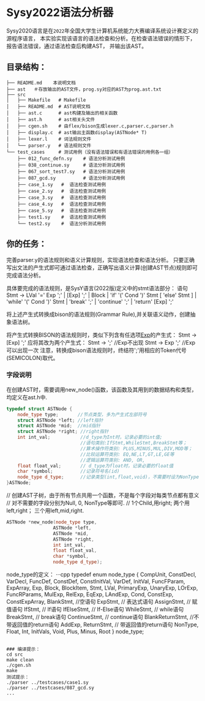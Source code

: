 # Sysy2022语法分析器

Sysy2020语言是在`2022`年全国大学生计算机系统能力大赛编译系统设计赛定义的源程序语言，
本实验实现该语言的语法检查和分析。在检查语法错误的情形下，报告语法错误，通过语法检查后构建AST，
并输出该AST。

## 目录结构：
```
├── README.md    本说明文档
├── ast   ＃存放输出的AST文件，prog.sy对应的AST为prog.ast.txt 
├── src
│   ├── Makefile   # Makefile
│   ├── README.md  # AST说明文档
│   ├── ast.c      # ast构建及输出的相关函数
│   ├── ast.h      # ast相关头文件
│   ├── cgen.sh    # 由flex/bison生成lexer.c,parser.c,parser.h
│   ├── display.c  # ast输出主函数display(ASTNode* T)
│   ├── lexer.l    # 词法规则文件
│   └── parser.y   # 语法规则文件
└── test_cases     # 测试用例（没有语法错误和有语法错误的用例各一组）
    ├── 012_func_defn.sy    # 语法分析测试用例
    ├── 038_continue.sy     # 语法分析测试用例
    ├── 067_sort_test7.sy   # 语法分析测试用例
    ├── 087_gcd.sy          # 语法分析测试用例
    ├── case_1.sy   #  语法检查测试用例   
    ├── case_2.sy   #  语法检查测试用例 
    ├── case_3.sy   #  语法检查测试用例 
    ├── case_4.sy   #  语法检查测试用例 
    ├── case_5.sy   #  语法检查测试用例 
    ├── test1.sy    #  语法检查测试用例 
    └── test2.sy    #  语法分析测试用例
```
## 你的任务：　

完善parser.y的语法规则和语义计算规则，实现语法检查和语法分析。
只要正确写出文法的产生式即可通过语法检查，正确写出语义计算(创建AST节点)规则即可完成语法分析。

具体要完成的语法规则，是SysY语言(2022版)定义中的stmt语法部分：
语句 
Stmt → LVal '=' Exp ';' | [Exp] ';' | Block
| 'if' '(' Cond ')' Stmt [ 'else' Stmt ]
| 'while' '(' Cond ')' Stmt
| 'break' ';' | 'continue' ';'
| 'return' [Exp] ';'

将上述产生式转换成bison的语法规则(Grammar Rule),并关联语义动作，创建抽象语法树。

将产生式转换BISON的语法规则时，类似下列含有任选项[Exp](Exp可以出现一次或不出现)的产生式：
Stmt → [Exp] ';'
应将其改为两个产生式：
Stmt → ';'  //Exp不出现
Stmt → Exp ';' //Exp可以出现一次
注意，转换成bison语法规则时，终结符';'用相应的Token代号(SEMICOLON)取代。

### 字段说明
在创建AST时，需要调用new_node()函数，该函数及其用到的数据结构和类型，均定义在ast.h中.

```cpp
typedef struct ASTNode {
    node_type type;       //节点类型，多为产生式左部符号
    struct ASTNode *left; //left指针
    struct ASTNode *mid;  //mid指针
    struct ASTNode *right; //right指针
    int int_val;           //d_type为Int时，记录必要的int值;
                           //语句类别:IfStmt,WhileStmt,BreakStmt等；
                           //算术操作符类别: PLUS,MINUS,MUL,DIV,MOD等；
                           //比较运算符类别: EQ,NE,LT,GT,LE,GE等
                           //逻辑运算符类别: AND, OR, 
    float float_val;       // d_type为float时，记录必要的float值 
    char *symbol;          //记录符号名(id)
    node_type d_type;      //记录类型(int,float,void)，不需要时设为NonType
}ASTNode;
```

// 创建AST子树，由于所有节点共用一个函数，不是每个字段对每类节点都有意义
// 对不需要的字段分别为Null, 0, NonType等即可.
// 1个Child,用right; 两个用left,right； 三个用left,mid,right.
```cpp
ASTNode *new_node(node_type type, 
                 ASTNode *left, 
                 ASTNode *mid, 
                 ASTNode *right, 
                 int int_val, 
                 float float_val, 
                 char *symbol, 
                 node_type d_type);

```

node_type的定义：
···cpp
typedef enum node_type {
    CompUnit,
    ConstDecl,
    VarDecl,
    FuncDef,
    ConstDef,
    ConstInitVal,
    VarDef,
    InitVal,
    FuncFParam,
    ExpArray,
    Exp,
    Block,
    BlockItem,
    Stmt,
    LVal,
    PrimaryExp,
    UnaryExp,
    LOrExp,
    FuncRParams,
    MulExp,
    RelExp,
    EqExp,
    LAndExp,
    Cond,
    ConstExp,
    ConstExpArray,
    BlankStmt,   //空语句
    ExpStmt,     // 表达式语句
    AssignStmt,  // 赋值语句
    IfStmt,      // If语句
    IfElseStmt,  // If-Else语句
    WhileStmt,   //  while语句
    BreakStmt,   //  break语句
    ContinueStmt, // continue语句
    BlankReturnStmt, //不带返回值的return语句
    AddExp,
    ReturnStmt,   // 带返回值的return语句
    NonType,
    Float,
    Int,
    InitVals,
    Void,
    Plus,
    Minus,
    Root
} node_type;
```

### 编译提示：
cd src
make clean
./cgen.sh 
make 
测试提示：
./parser ../testcases/case1.sy
./parser ../testcases/087_gcd.sy
...
